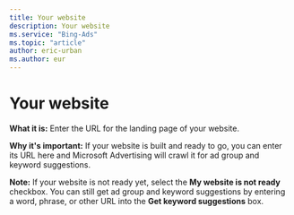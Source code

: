 ```yaml
---
title: Your website
description: Your website
ms.service: "Bing-Ads"
ms.topic: "article"
author: eric-urban
ms.author: eur
---
```


# Your website

**What it is:**        Enter the URL for the landing page of your website.

**Why it's important:** 	   If your website is built and ready to go, you can enter its URL here and Microsoft Advertising will crawl it for ad group and keyword suggestions.

**Note:**        If your website is not ready yet, select the **My website is not ready** checkbox. You can still get ad group and keyword suggestions by entering a word, phrase, or other URL into the **Get keyword suggestions** box.



